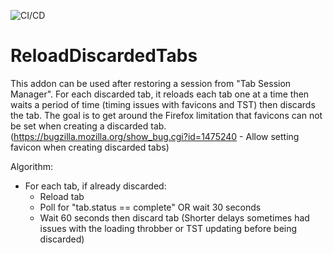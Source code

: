 ![CI/CD](https://github.com/irvinm/ReloadDiscardedTabs/workflows/CI/CD/badge.svg)

# ReloadDiscardedTabs

This addon can be used after restoring a session from "Tab Session Manager".  For each discarded tab, it reloads each tab one at a time then waits a period of time (timing issues with favicons and TST) then discards the tab.  The goal is to get around the Firefox limitation that favicons can not be set when creating a discarded tab.  (https://bugzilla.mozilla.org/show_bug.cgi?id=1475240 - Allow setting favicon when creating discarded tabs)

Algorithm:
  * For each tab, if already discarded:
    * Reload tab
    * Poll for "tab.status == complete" OR wait 30 seconds
    * Wait 60 seconds then discard tab (Shorter delays sometimes had issues with the loading throbber or TST updating before being discarded)
